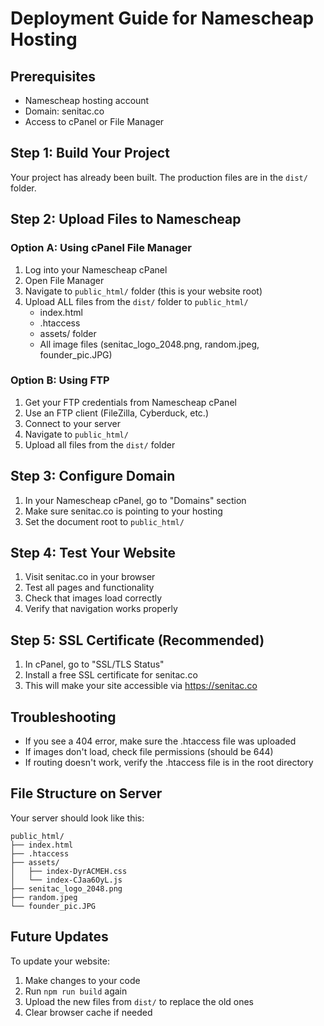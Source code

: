 # Deployment Guide for Namescheap Hosting

## Prerequisites
- Namescheap hosting account
- Domain: senitac.co
- Access to cPanel or File Manager

## Step 1: Build Your Project
Your project has already been built. The production files are in the `dist/` folder.

## Step 2: Upload Files to Namescheap

### Option A: Using cPanel File Manager
1. Log into your Namescheap cPanel
2. Open File Manager
3. Navigate to `public_html/` folder (this is your website root)
4. Upload ALL files from the `dist/` folder to `public_html/`
   - index.html
   - .htaccess
   - assets/ folder
   - All image files (senitac_logo_2048.png, random.jpeg, founder_pic.JPG)

### Option B: Using FTP
1. Get your FTP credentials from Namescheap cPanel
2. Use an FTP client (FileZilla, Cyberduck, etc.)
3. Connect to your server
4. Navigate to `public_html/`
5. Upload all files from the `dist/` folder

## Step 3: Configure Domain
1. In your Namescheap cPanel, go to "Domains" section
2. Make sure senitac.co is pointing to your hosting
3. Set the document root to `public_html/`

## Step 4: Test Your Website
1. Visit senitac.co in your browser
2. Test all pages and functionality
3. Check that images load correctly
4. Verify that navigation works properly

## Step 5: SSL Certificate (Recommended)
1. In cPanel, go to "SSL/TLS Status"
2. Install a free SSL certificate for senitac.co
3. This will make your site accessible via https://senitac.co

## Troubleshooting
- If you see a 404 error, make sure the .htaccess file was uploaded
- If images don't load, check file permissions (should be 644)
- If routing doesn't work, verify the .htaccess file is in the root directory

## File Structure on Server
Your server should look like this:
```
public_html/
├── index.html
├── .htaccess
├── assets/
│   ├── index-DyrACMEH.css
│   └── index-CJaa6OyL.js
├── senitac_logo_2048.png
├── random.jpeg
└── founder_pic.JPG
```

## Future Updates
To update your website:
1. Make changes to your code
2. Run `npm run build` again
3. Upload the new files from `dist/` to replace the old ones
4. Clear browser cache if needed 